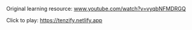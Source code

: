 Original learning resource: www.youtube.com/watch?v=vyqbNFMDRGQ

Click to play: https://tenzify.netlify.app
